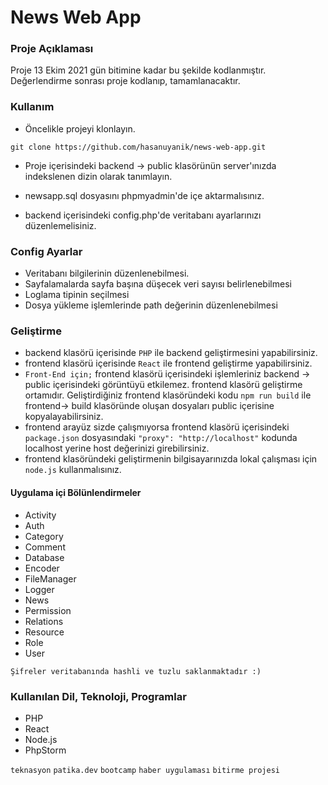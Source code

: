 # News Web App

### Proje Açıklaması

Proje 13 Ekim 2021 gün bitimine kadar bu şekilde kodlanmıştır.
Değerlendirme sonrası proje kodlanıp, tamamlanacaktır.

### Kullanım

- Öncelikle projeyi klonlayın.

```
git clone https://github.com/hasanuyanik/news-web-app.git
```

- Proje içerisindeki backend -> public klasörünün server'ınızda indekslenen dizin olarak tanımlayın.

- newsapp.sql dosyasını phpmyadmin'de içe aktarmalısınız.

- backend içerisindeki config.php'de veritabanı ayarlarınızı düzenlemelisiniz.

### Config Ayarlar

- Veritabanı bilgilerinin düzenlenebilmesi.
- Sayfalamalarda sayfa başına düşecek veri sayısı belirlenebilmesi
- Loglama tipinin seçilmesi
- Dosya yükleme işlemlerinde path değerinin düzenlenebilmesi 

### Geliştirme 

- backend klasörü içerisinde `PHP` ile backend geliştirmesini yapabilirsiniz.
- frontend klasörü içerisinde `React` ile frontend geliştirme yapabilirsiniz.
- `Front-End için;` frontend klasörü içerisindeki işlemleriniz backend -> public içerisindeki görüntüyü etkilemez.
frontend klasörü geliştirme ortamıdır.
Geliştirdiğiniz frontend klasöründeki kodu ```npm run build``` ile frontend-> build klasöründe oluşan dosyaları public içerisine kopyalayabilirsiniz.
- frontend arayüz sizde çalışmıyorsa frontend klasörü içerisindeki `package.json` dosyasındaki ``` "proxy": "http://localhost" ``` kodunda localhost yerine host değerinizi girebilirsiniz.
- frontend klasöründeki geliştirmenin bilgisayarınızda lokal çalışması için `node.js` kullanmalısınız.

#### Uygulama içi Bölünlendirmeler

- Activity
- Auth
- Category
- Comment
- Database
- Encoder
- FileManager
- Logger
- News
- Permission
- Relations
- Resource
- Role
- User

```Şifreler veritabanında hashli ve tuzlu saklanmaktadır :)```

### Kullanılan Dil, Teknoloji, Programlar

- PHP
- React
- Node.js
- PhpStorm


`teknasyon` `patika.dev` `bootcamp` `haber uygulaması` `bitirme projesi`
